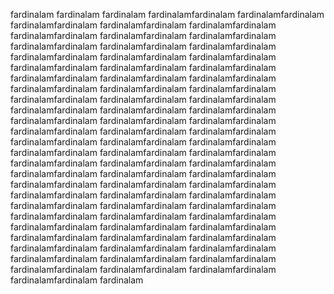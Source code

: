 fardinalam
fardinalam
fardinalam
fardinalamfardinalam
fardinalamfardinalam
fardinalamfardinalam
fardinalamfardinalam
fardinalamfardinalam
fardinalamfardinalam
fardinalamfardinalam
fardinalamfardinalam
fardinalamfardinalam
fardinalamfardinalam
fardinalamfardinalam
fardinalamfardinalam
fardinalamfardinalam
fardinalamfardinalam
fardinalamfardinalam
fardinalamfardinalam
fardinalamfardinalam
fardinalamfardinalam
fardinalamfardinalam
fardinalamfardinalam
fardinalamfardinalam
fardinalamfardinalam
fardinalamfardinalam
fardinalamfardinalam
fardinalamfardinalam
fardinalamfardinalam
fardinalamfardinalam
fardinalamfardinalam
fardinalamfardinalam
fardinalamfardinalam
fardinalamfardinalam
fardinalamfardinalam
fardinalamfardinalam
fardinalamfardinalam
fardinalamfardinalam
fardinalamfardinalam
fardinalamfardinalam
fardinalamfardinalam
fardinalamfardinalam
fardinalamfardinalam
fardinalamfardinalam
fardinalamfardinalam
fardinalamfardinalam
fardinalamfardinalam
fardinalamfardinalam
fardinalamfardinalam
fardinalamfardinalam
fardinalamfardinalam
fardinalamfardinalam
fardinalamfardinalam
fardinalamfardinalam
fardinalamfardinalam
fardinalamfardinalam
fardinalamfardinalam
fardinalamfardinalam
fardinalamfardinalam
fardinalamfardinalam
fardinalamfardinalam
fardinalamfardinalam
fardinalamfardinalam
fardinalamfardinalam
fardinalamfardinalam
fardinalamfardinalam
fardinalamfardinalam
fardinalamfardinalam
fardinalamfardinalam
fardinalamfardinalam
fardinalamfardinalam
fardinalamfardinalam
fardinalamfardinalam
fardinalamfardinalam
fardinalamfardinalam
fardinalamfardinalam
fardinalamfardinalam
fardinalamfardinalam
fardinalam
